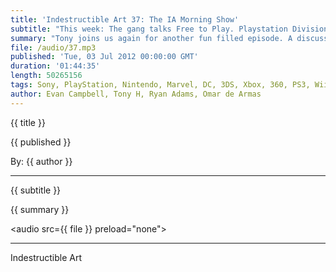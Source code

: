 ```yaml
---
title: 'Indestructible Art 37: The IA Morning Show'
subtitle: "This week: The gang talks Free to Play. Playstation Division gets a new boss. Nintendo is making a Circle Pad XL. Valve intros Source Filmmaker. Spidey gets a sidekick. New Punisher gets teased. Detective Comics to get a new writer."
summary: "Tony joins us again for another fun filled episode. A discussion on Free to Play sparks from news of a new game from the devs of The Darkness 2 called Warframe. Kaz Hirai drops his title as head of the Playstation division and the group wonders what that means for the future of the system. Nintendo drops that they are indeed going to make a Circle Pad Pro for the 3DS XL. Valve releases their Source Filmmaker to the public and Omar is excited to see what people will make with it. The new series for The Punisher is teased and Tony take a guess at that it will entail. Detective Comics writer Tony Daniels is nearing the end of his run with the series. Ryan gets excited at the idea of Bendis writing a Biweekly X-Men. Omar thinks news of new Spiderman sidekick Alpha is super dumb. Lastly Tony teaches the crew a bit about Astro City from Image Comics."
file: /audio/37.mp3
published: 'Tue, 03 Jul 2012 00:00:00 GMT'
duration: '01:44:35'
length: 50265156
tags: Sony, PlayStation, Nintendo, Marvel, DC, 3DS, Xbox, 360, PS3, Wii, PSN, XBLA, Video Games, Comics, Games, Indestructible Art, Kaz Hirai, Warframe, Valve, Source, Filmmaker, Bendis, X-Men, Spiderman, Alpha, Punisher, Astro City
author: Evan Campbell, Tony H, Ryan Adams, Omar de Armas
---
```


<p class='postTitle'>{{ title }}</p>
<p class='postPublished'>{{ published }}</p>
<p class='postAuthor'>By: {{ author }}</p>
<hr>
{{ subtitle }}  
  
{{ summary }}  

<audio src={{ file }} preload="none"></audio>

- - -
Indestructible Art
